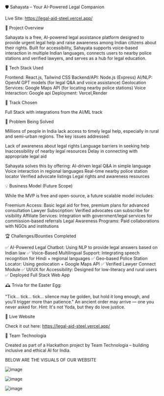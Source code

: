 🛡 Sahayata – Your AI-Powered Legal Companion

Live Site: https://legal-aid-steel.vercel.app/

📌 Project Overview

Sahayata is a free, AI-powered legal assistance platform designed to provide urgent legal help and raise awareness among Indian citizens about their rights. Built for accessibility, Sahayata supports voice-based interaction in multiple Indian languages, connects users to nearby police stations and verified lawyers, and serves as a hub for legal education.

🔧 Tech Stack Used

Frontend: React.js, Tailwind CSS
Backend/API: Node.js (Express) 
AI/NLP: OpenAI GPT models (for legal Q&A and voice assistance)
Geolocation Services: Google Maps API (for locating nearby police stations)
Voice Interaction: Google api
Deployment: Vercel,Render

🎯 Track Chosen

Full Stack with integrations from the AI/ML track

🚨 Problem Being Solved

Millions of people in India lack access to timely legal help, especially in rural and semi-urban regions. The key issues addressed:

Lack of awareness about legal rights
Language barriers in seeking help
Inaccessibility of nearby legal resources
Delay in connecting with appropriate legal aid

Sahayata solves this by offering:
AI-driven legal Q&A in simple language
Voice interaction in regional languages
Real-time nearby police station locator
Verified advocate listings
Legal rights and awareness resources

💡 Business Model (Future Scope)

While the MVP is free and open-source, a future scalable model includes:

Freemium Access: Basic legal aid for free, premium plans for advanced consultation
Lawyer Subscription: Verified advocates can subscribe for visibility
Affiliate Services: Integration with government/legal services for commission-based referrals
Legal Awareness Programs: Paid collaborations with NGOs and institutions

🏆 Challenges/Bounties Completed

✅ AI-Powered Legal Chatbot: Using NLP to provide legal answers based on Indian law
✅ Voice-Based Multilingual Support: Integrating speech recognition for Hindi + regional languages
✅ Geo-based Police Station Locator: Using geolocation + Google Maps API
✅ Verified Lawyer Connect Module
✅ UI/UX for Accessibility: Designed for low-literacy and rural users
✅ Deployed Full Stack Web App

🕰️ Trivia for the Easter Egg:

"Tick... tick... tick... silence may be golden, but hold it long enough, and you’ll trigger more than patience."
An ancient order may arrive — one you never asked for.
Hint: It's not Yoda, but they do love justice.

🚀 Live Website

Check it out here:
https://legal-aid-steel.vercel.app/

🤝 Team Technologia

Created as part of a Hackathon project by Team Technologia – building inclusive and ethical AI for India.

BELOW ARE THE VISUALS OF OUR WEBSITE 

![image](https://github.com/user-attachments/assets/61900aed-c32f-4ec4-b4d3-e9204d8eb44c)


![image](https://github.com/user-attachments/assets/5574c842-4698-4de8-b174-6bef6d443dab)


![image](https://github.com/user-attachments/assets/fa3d61c4-2b67-4129-9ed1-bfb08e51ca70)
